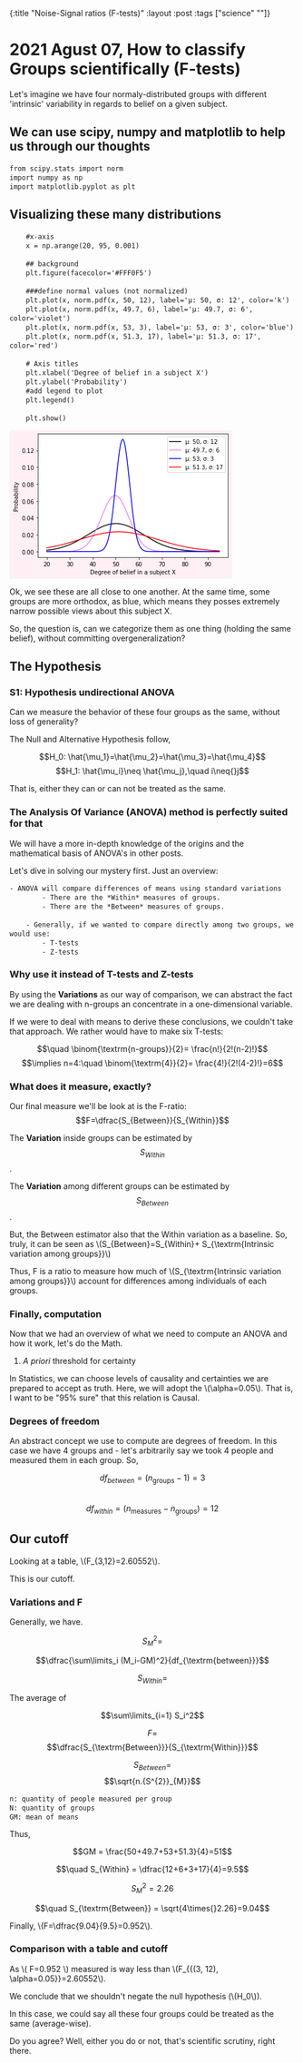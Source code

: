 {:title "Noise-Signal ratios (F-tests)"
 :layout :post
 :tags  ["science" ""]}


# 2021 Agust 07, How to classify Groups scientifically (F-tests)

Let's imagine we have four normaly-distributed groups with different
'intrinsic' variability in regards to belief on a given subject.

<a id="org86097b2"></a>

## We can use scipy, numpy and matplotlib to help us through our thoughts

    from scipy.stats import norm
    import numpy as np
    import matplotlib.pyplot as plt

##  Visualizing these many distributions

        #x-axis
        x = np.arange(20, 95, 0.001)
        
        ## background
        plt.figure(facecolor='#FFF0F5')
        
        ###define normal values (not normalized)
        plt.plot(x, norm.pdf(x, 50, 12), label='μ: 50, σ: 12', color='k')
        plt.plot(x, norm.pdf(x, 49.7, 6), label='μ: 49.7, σ: 6', color='violet')
        plt.plot(x, norm.pdf(x, 53, 3), label='μ: 53, σ: 3', color='blue')
        plt.plot(x, norm.pdf(x, 51.3, 17), label='μ: 51.3, σ: 17', color='red')
        
        # Axis titles
        plt.xlabel('Degree of belief in a subject X')
        plt.ylabel('Probability')
        #add legend to plot
        plt.legend()
        
        plt.show()
 
 <img src="./../../img/normal.png" alt="" align="center" title="Normals" class="img" />


Ok, we see these are all close to one another. At the same time,
some groups are more orthodox, as blue, which means they posses extremely narrow
possible views about this subject X.

So, the question is, can we categorize them as one thing (holding the same belief), without committing overgeneralization?

##  The Hypothesis

###  S1: Hypothesis undirectional ANOVA

Can we measure the behavior of these four groups as the same, without loss of generality?
    
The Null and Alternative Hypothesis follow,
    
$$H_0: \hat{\mu_1}=\hat{\mu_2}=\hat{\mu_3}=\hat{\mu_4}$$
$$H_1: \hat{\mu_i}\neq \hat{\mu_j},\quad i\neq{}j$$
    
That is, either they can or can not be treated as the same. 

###  The Analysis Of Variance (ANOVA) method is perfectly suited for that

We will have a more in-depth knowledge of the origins and  the
mathematical basis of ANOVA's in other posts.
    
Let's dive in solving our mystery first. Just an overview:
		
	- ANOVA will compare differences of means using standard variations
			- There are the *Within* measures of groups.
			- There are the *Between* measures of groups.
		
		- Generally, if we wanted to compare directly among two groups, we would use:
			- T-tests
			- Z-tests
    
###  Why use it instead of T-tests and Z-tests
    
By using the **Variations** as our way of comparison, we can abstract
the fact we are dealing with n-groups an concentrate in a
one-dimensional variable.
        
If we were to deal with means to derive these conclusions, we couldn't
take that approach. We rather would have to make six T-tests:
        
$$\quad \binom{\textrm{n-groups}}{2}= \frac{n!}{2!(n-2)!}$$
$$\implies n=4:\quad  \binom{\textrm{4}}{2}= \frac{4!}{2!(4-2)!}=6$$
    
###  What does it measure, exactly?
    
Our final measure we'll be look at is the F-ratio: $$F=\dfrac{S_{Between}}{S_{Within}}$$
        
The **Variation** inside groups can be estimated by 	
$$S_{Within}$$.
			
The **Variation** among different groups can be estimated by
$$S_{Between}$$.
        
But, the Between estimator also that the Within variation as a
baseline. So, truly, it can be seen as \\(S_{Between}=S_{Within}+
S_{\textrm{Intrinsic variation among groups}}\\)
        
Thus, F is a ratio to measure how much of \\(S_{\textrm{Intrinsic variation
among groups}}\\) account for differences among individuals of each
groups.

###  Finally, computation

Now that we had an overview of what we need to compute an ANOVA and
how it work, let's do the Math.
    
1.  *A priori* threshold for certainty
    
In Statistics, we can choose levels of causality and certainties we
are prepared to accept as truth. Here, we will adopt the
\\(\alpha=0.05\\). That is, I want to be "95% sure" that this relation is Causal.  
    
###  Degrees of freedom
    
An abstract concept we use to compute are degrees of freedom. In this
case we have 4 groups and  - let's arbitrarily say we took 4 people and
measured them in each group. So,
        
$$df_{between}=(n_{\textrm{groups}}-1)=3$$	
$$df_{within}=(n_{\textrm{measures}}-n_{\textrm{groups}})=12$$
        
##  Our cutoff
        
Looking at a table, \\(F_{3,12}=2.60552\\).
            
This is our cutoff.
    
###  Variations and F
    
Generally, we have.

$$S^2_M=$$
		
$$\dfrac{\sum\limits_i (M_i-GM)^2}{df_{\textrm{between}}}$$

        
$$S_{Within}=$$
			
The average of
		
$$\sum\limits_{i=1} S_i^2$$
		
		
$$F=$$
$$\dfrac{S_{\textrm{Between}}}{S_{\textrm{Within}}}$$
		
$$S_{Between}=$$
$$\sqrt{n.{S^{2}}_{M}}$$
        
	n: quantity of people measured per group
	N: quantity of groups
	GM: mean of means
        
Thus,
        
$$GM = \frac{50+49.7+53+51.3}{4}=51$$

$$\quad S_{Within} = \dfrac{12+6+3+17}{4}=9.5$$
		
$$S_M^2=2.26$$
		
$$\quad S_{\textrm{Between}} = \sqrt{4\times{}2.26}=9.04$$
        
Finally, \\(F=\dfrac{9.04}{9.5}=0.952\\).
    
###  Comparison with a table and cutoff
    
As \\( F=0.952 \\) measured is way less than \\(F_{\{(3, 12),
\alpha=0.05\}}=2.60552\\).  
		
We conclude that we shouldn't negate the null hypothesis
(\\(H_0\\)).
        
In this case, we could say all these four groups could be
treated as the same (average-wise).
        
Do you agree? Well, either you do or not, that's scientific
scrutiny, right there.
